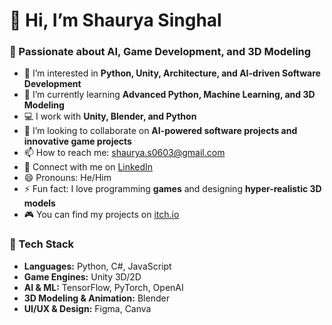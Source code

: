 # 👋 Hi, I’m Shaurya Singhal

### 🚀 Passionate about AI, Game Development, and 3D Modeling

- 👀 I’m interested in **Python, Unity, Architecture, and AI-driven Software Development**
- 🌱 I’m currently learning **Advanced Python, Machine Learning, and 3D Modeling**
- 💻 I work with **Unity,  Blender, and Python**
- 💞️ I’m looking to collaborate on **AI-powered software projects and innovative game projects**
- 📫 How to reach me: [shaurya.s0603@gmail.com](mailto\:shaurya.s0603@gmail.com)
- 🔗 Connect with me on [LinkedIn](https://www.linkedin.com/in/shaurya-singhal-4602a2303)
- 😄 Pronouns: He/Him
- ⚡ Fun fact: I love programming **games** and designing **hyper-realistic 3D models**
- 🎮 You can find my projects on [itch.io](https://shauryas0603.itch.io)

### 📌 Tech Stack

- **Languages:** Python, C#, JavaScript
- **Game Engines:** Unity 3D/2D
- **AI & ML:** TensorFlow, PyTorch, OpenAI
- **3D Modeling & Animation:** Blender
- **UI/UX & Design:** Figma, Canva

